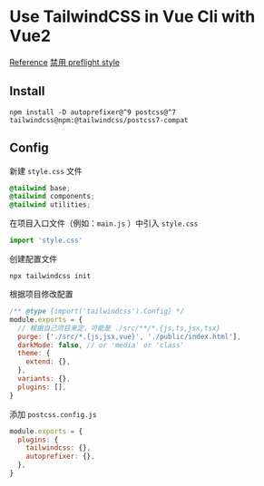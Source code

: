 # Use TailwindCSS in Vue Cli with Vue2

[Reference](https://blog.csdn.net/zqd_java/article/details/136568490)
[禁用 preflight style](https://github.com/tailwindlabs/tailwindcss/pull/7742)

## Install

```
npm install -D autoprefixer@^9 postcss@^7 tailwindcss@npm:@tailwindcss/postcss7-compat
```

## Config

新建 `style.css` 文件

```css
@tailwind base;
@tailwind components;
@tailwind utilities;
```

在项目入口文件（例如：`main.js` ）中引入 `style.css`

```js
import 'style.css'
```

创建配置文件

```shell
npx tailwindcss init
```

根据项目修改配置

```js
/** @type {import('tailwindcss').Config} */
module.exports = {
  // 根据自己项目来定，可能是 ./src/**/*.{js,ts,jsx,tsx}
  purge: ['./src/*.{js,jsx,vue}', './public/index.html'],
  darkMode: false, // or 'media' or 'class'
  theme: {
    extend: {},
  },
  variants: {},
  plugins: [],
}
```

添加 `postcss.config.js`

```js
module.exports = {
  plugins: {
    tailwindcss: {},
    autoprefixer: {},
  },
}
```
